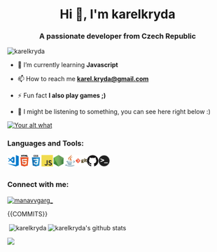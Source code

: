 <h1 align="center">Hi 👋, I'm karelkryda</h1>
<h3 align="center">A passionate developer from Czech Republic</h3>

<p align="left"> <img src="https://komarev.com/ghpvc/?username=karelkryda" alt="karelkryda" /> </p>

- 🌱 I’m currently learning **Javascript**

- 📫 How to reach me **karel.kryda@gmail.com**

- ⚡ Fun fact **I also play games ;)**

- 🎵 I might be listening to something, you can see here right below :)

[<img src="https://readme-spotify-status-three.vercel.app/api/run-spotify-status" alt="Your alt what" width="350" />](https://open.spotify.com/user/karel.kryda)

### Languages and Tools:

<img align="left" alt="Visual Studio Code" width="26px" src="https://raw.githubusercontent.com/github/explore/80688e429a7d4ef2fca1e82350fe8e3517d3494d/topics/visual-studio-code/visual-studio-code.png" />
<img align="left" alt="HTML5" width="26px" src="https://raw.githubusercontent.com/github/explore/80688e429a7d4ef2fca1e82350fe8e3517d3494d/topics/html/html.png" />
<img align="left" alt="CSS3" width="26px" src="https://raw.githubusercontent.com/github/explore/80688e429a7d4ef2fca1e82350fe8e3517d3494d/topics/css/css.png" />
<img align="left" alt="JavaScript" width="26px" src="https://raw.githubusercontent.com/github/explore/80688e429a7d4ef2fca1e82350fe8e3517d3494d/topics/javascript/javascript.png" />
<img align="left" alt="Node.js" width="26px" src="https://raw.githubusercontent.com/github/explore/80688e429a7d4ef2fca1e82350fe8e3517d3494d/topics/nodejs/nodejs.png" />
<img align="left" alt="Java" width="26px" src="https://raw.githubusercontent.com/github/explore/80688e429a7d4ef2fca1e82350fe8e3517d3494d/topics/java/java.png" />
<img align="left" alt="Git" width="26px" src="https://raw.githubusercontent.com/github/explore/80688e429a7d4ef2fca1e82350fe8e3517d3494d/topics/git/git.png" />
<img align="left" alt="GitHub" width="26px" src="https://raw.githubusercontent.com/github/explore/78df643247d429f6cc873026c0622819ad797942/topics/github/github.png" />
<img align="left" alt="Terminal" width="26px" src="https://raw.githubusercontent.com/github/explore/80688e429a7d4ef2fca1e82350fe8e3517d3494d/topics/terminal/terminal.png" />

<br />
<br />

<p align="left">
<h3 align="left">Connect with me:</h3>
<a href="https://instagram.com/karel.kryda" target="blank"><img align="center" src="https://cdn.jsdelivr.net/npm/simple-icons@3.0.1/icons/instagram.svg" alt="manavvgarg_" height="30" width="40" /></a>
</p>

{{COMMITS}}

<p>&nbsp;<img align="center" src="https://github-readme-stats.vercel.app/api?username=karelkryda&show_icons=true&theme=dracula&count_private=true" alt="karelkryda" height="200"/>
<img align="center" src="https://github-readme-stats.vercel.app/api/top-langs/?username=karelkryda&hide=lua&theme=dracula&count_private=true" alt="karelkryda's github stats"/>
<div><img src="https://github-profile-trophy.vercel.app/?username=karelkryda&theme=dracula" width="1200"></div></p>
